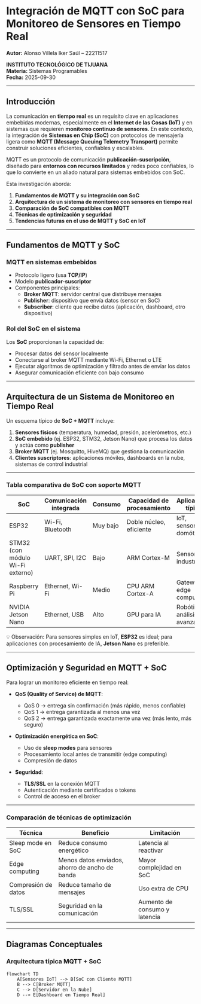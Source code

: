 # Integración de MQTT con SoC para Monitoreo de Sensores en Tiempo Real  
**Autor:** Alonso Villela Iker Saúl – 22211517  

**INSTITUTO TECNOLÓGICO DE TIJUANA**  
**Materia:** Sistemas Programables  
**Fecha:** 2025-09-30  

---

## Introducción  

La comunicación en **tiempo real** es un requisito clave en aplicaciones embebidas modernas, especialmente en el **Internet de las Cosas (IoT)** y en sistemas que requieren **monitoreo continuo de sensores**. En este contexto, la integración de **Sistemas en Chip (SoC)** con protocolos de mensajería ligera como **MQTT (Message Queuing Telemetry Transport)** permite construir soluciones eficientes, confiables y escalables.  

MQTT es un protocolo de comunicación **publicación-suscripción**, diseñado para **entornos con recursos limitados** y redes poco confiables, lo que lo convierte en un aliado natural para sistemas embebidos con SoC.  

Esta investigación aborda:  

1. **Fundamentos de MQTT y su integración con SoC**  
2. **Arquitectura de un sistema de monitoreo con sensores en tiempo real**  
3. **Comparación de SoC compatibles con MQTT**  
4. **Técnicas de optimización y seguridad**  
5. **Tendencias futuras en el uso de MQTT y SoC en IoT**  

---

## Fundamentos de MQTT y SoC  

### MQTT en sistemas embebidos  
- Protocolo ligero (usa **TCP/IP**)  
- Modelo **publicador-suscriptor**  
- Componentes principales:  
  - **Broker MQTT**: servidor central que distribuye mensajes  
  - **Publisher**: dispositivo que envía datos (sensor en SoC)  
  - **Subscriber**: cliente que recibe datos (aplicación, dashboard, otro dispositivo)  

### Rol del SoC en el sistema  
Los **SoC** proporcionan la capacidad de:  
- Procesar datos del sensor localmente  
- Conectarse al broker MQTT mediante Wi-Fi, Ethernet o LTE  
- Ejecutar algoritmos de optimización y filtrado antes de enviar los datos  
- Asegurar comunicación eficiente con bajo consumo  

---

## Arquitectura de un Sistema de Monitoreo en Tiempo Real  

Un esquema típico de **SoC + MQTT** incluye:  

1. **Sensores físicos** (temperatura, humedad, presión, acelerómetros, etc.)  
2. **SoC embebido** (ej. ESP32, STM32, Jetson Nano) que procesa los datos y actúa como **publisher**  
3. **Broker MQTT** (ej. Mosquitto, HiveMQ) que gestiona la comunicación  
4. **Clientes suscriptores**: aplicaciones móviles, dashboards en la nube, sistemas de control industrial  

---

### Tabla comparativa de SoC con soporte MQTT  

| SoC | Comunicación integrada | Consumo | Capacidad de procesamiento | Aplicaciones típicas |
|-----|------------------------|---------|---------------------------|----------------------|
| ESP32 | Wi-Fi, Bluetooth | Muy bajo | Doble núcleo, eficiente | IoT, sensores, domótica |
| STM32 (con módulo Wi-Fi externo) | UART, SPI, I2C | Bajo | ARM Cortex-M | Sensores industriales |
| Raspberry Pi | Ethernet, Wi-Fi | Medio | CPU ARM Cortex-A | Gateways, edge computing |
| NVIDIA Jetson Nano | Ethernet, USB | Alto | GPU para IA | Robótica, análisis avanzado |

💡 Observación: Para sensores simples en IoT, **ESP32** es ideal; para aplicaciones con procesamiento de IA, **Jetson Nano** es preferible.  

---

## Optimización y Seguridad en MQTT + SoC  

Para lograr un monitoreo eficiente en tiempo real:  

- **QoS (Quality of Service) de MQTT**:  
  - QoS 0 → entrega sin confirmación (más rápido, menos confiable)  
  - QoS 1 → entrega garantizada al menos una vez  
  - QoS 2 → entrega garantizada exactamente una vez (más lento, más seguro)  

- **Optimización energética en SoC**:  
  - Uso de **sleep modes** para sensores  
  - Procesamiento local antes de transmitir (edge computing)  
  - Compresión de datos  

- **Seguridad**:  
  - **TLS/SSL** en la conexión MQTT  
  - Autenticación mediante certificados o tokens  
  - Control de acceso en el broker  

---

### Comparación de técnicas de optimización  

| Técnica | Beneficio | Limitación |
|---------|-----------|-----------|
| Sleep mode en SoC | Reduce consumo energético | Latencia al reactivar |
| Edge computing | Menos datos enviados, ahorro de ancho de banda | Mayor complejidad en SoC |
| Compresión de datos | Reduce tamaño de mensajes | Uso extra de CPU |
| TLS/SSL | Seguridad en la comunicación | Aumento de consumo y latencia |

---

## Diagramas Conceptuales  

### Arquitectura típica MQTT + SoC  
```mermaid
flowchart TD
    A[Sensores IoT] --> B[SoC con Cliente MQTT]
    B --> C[Broker MQTT]
    C --> D[Servidor en la Nube]
    D --> E[Dashboard en Tiempo Real]

